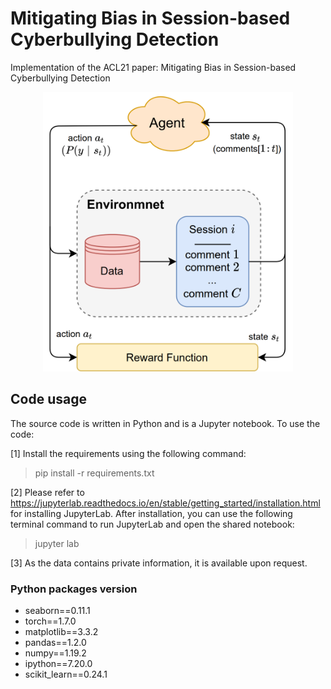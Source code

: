 # Mitigating Bias in Session-based Cyberbullying Detection
Implementation of the ACL21 paper: Mitigating Bias in Session-based Cyberbullying Detection

<p align=center><img src="proposed.png" width="400" center/>


## Code usage
The source code is written in Python and is a Jupyter notebook. To use the code:

[1] Install the requirements using the following command:
> pip install -r requirements.txt

[2] Please refer to https://jupyterlab.readthedocs.io/en/stable/getting_started/installation.html for installing JupyterLab. After installation, you can use the following terminal command to run JupyterLab and open the shared notebook:
> jupyter lab

[3] As the data contains private information, it is available upon request.

### Python packages version
* seaborn==0.11.1
* torch==1.7.0
* matplotlib==3.3.2
* pandas==1.2.0
* numpy==1.19.2
* ipython==7.20.0
* scikit_learn==0.24.1
